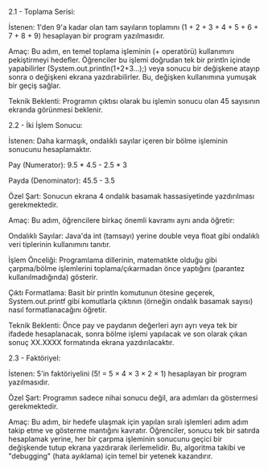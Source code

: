 2.1 - Toplama Serisi:

İstenen: 1'den 9'a kadar olan tam sayıların toplamını (1 + 2 + 3 + 4 + 5 + 6 + 7 + 8 + 9) hesaplayan bir program yazılmasıdır.

Amaç: Bu adım, en temel toplama işleminin (+ operatörü) kullanımını pekiştirmeyi hedefler. Öğrenciler bu işlemi doğrudan tek bir println içinde yapabilirler (System.out.println(1+2+3...);) veya sonucu bir değişkene atayıp sonra o değişkeni ekrana yazdırabilirler. Bu, değişken kullanımına yumuşak bir geçiş sağlar.

Teknik Beklenti: Programın çıktısı olarak bu işlemin sonucu olan 45 sayısının ekranda görünmesi beklenir.

2.2 - İki İşlem Sonucu:

İstenen: Daha karmaşık, ondalıklı sayılar içeren bir bölme işleminin sonucunu hesaplamaktır.

Pay (Numerator): 9.5 * 4.5 - 2.5 * 3

Payda (Denominator): 45.5 - 3.5

Özel Şart: Sonucun ekrana 4 ondalık basamak hassasiyetinde yazdırılması gerekmektedir.

Amaç: Bu adım, öğrencilere birkaç önemli kavramı aynı anda öğretir:

Ondalıklı Sayılar: Java'da int (tamsayı) yerine double veya float gibi ondalıklı veri tiplerinin kullanımını tanıtır.

İşlem Önceliği: Programlama dillerinin, matematikte olduğu gibi çarpma/bölme işlemlerini toplama/çıkarmadan önce yaptığını (parantez kullanılmadığında) gösterir.

Çıktı Formatlama: Basit bir println komutunun ötesine geçerek, System.out.printf gibi komutlarla çıktının (örneğin ondalık basamak sayısı) nasıl formatlanacağını öğretir.

Teknik Beklenti: Önce pay ve paydanın değerleri ayrı ayrı veya tek bir ifadede hesaplanacak, sonra bölme işlemi yapılacak ve son olarak çıkan sonuç XX.XXXX formatında ekrana yazdırılacaktır.

2.3 - Faktöriyel:

İstenen: 5'in faktöriyelini (5! = 5 × 4 × 3 × 2 × 1) hesaplayan bir program yazılmasıdır.

Özel Şart: Programın sadece nihai sonucu değil, ara adımları da göstermesi gerekmektedir.

Amaç: Bu adım, bir hedefe ulaşmak için yapılan sıralı işlemleri adım adım takip etme ve gösterme mantığını kavratır. Öğrenciler, sonucu tek bir satırda hesaplamak yerine, her bir çarpma işleminin sonucunu geçici bir değişkende tutup ekrana yazdırarak ilerlemelidir. Bu, algoritma takibi ve "debugging" (hata ayıklama) için temel bir yetenek kazandırır.